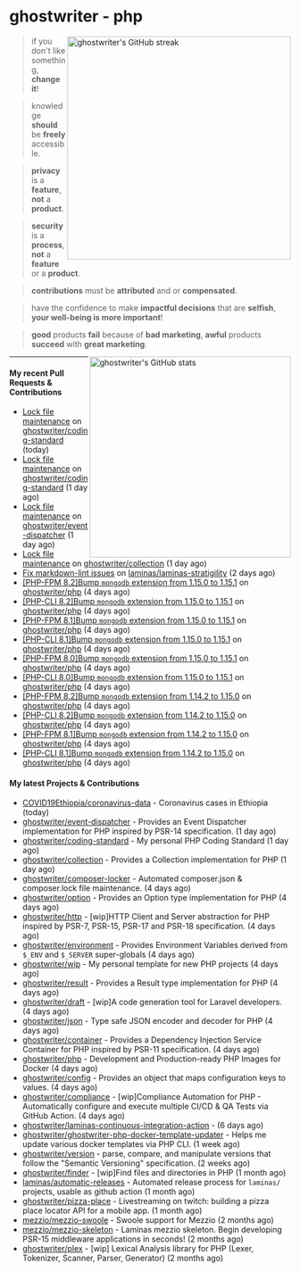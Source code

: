 # ghostwriter - php

<img alt="ghostwriter's GitHub streak" width="400px" align="right" src="https://github-readme-streak-stats.herokuapp.com/?cache_seconds=1800&user=ghostwriter">

> if you don't like something, **change it**!

> knowledge **should** be **freely** accessible.

> **privacy** is a **feature**, **not** a **product**.

> **security** is a **process**, **not** a **feature** or a **product**.

> **contributions** must be **attributed** and or **compensated**.

> have the confidence to make **impactful decisions** that are **selfish**, **your well-being is more important**!

> **good** products **fail** because of **bad marketing**, **awful** products **succeed** with **great marketing**.

<img alt="ghostwriter's GitHub stats" width="360px" align="right" src="https://github-readme-stats.vercel.app/api?cache_seconds=1800&username=ghostwriter&show_icons=true&count_private=true&hide_title=true&hide_rank=true&icon_color=333">

---

#### My recent Pull Requests & Contributions

- [Lock file maintenance](https://github.com/ghostwriter/coding-standard/pull/12) on [ghostwriter/coding-standard](https://github.com/ghostwriter/coding-standard) (today)
- [Lock file maintenance](https://github.com/ghostwriter/coding-standard/pull/11) on [ghostwriter/coding-standard](https://github.com/ghostwriter/coding-standard) (1 day ago)
- [Lock file maintenance](https://github.com/ghostwriter/event-dispatcher/pull/16) on [ghostwriter/event-dispatcher](https://github.com/ghostwriter/event-dispatcher) (1 day ago)
- [Lock file maintenance](https://github.com/ghostwriter/collection/pull/12) on [ghostwriter/collection](https://github.com/ghostwriter/collection) (1 day ago)
- [Fix markdown-lint issues](https://github.com/laminas/laminas-stratigility/pull/39) on [laminas/laminas-stratigility](https://github.com/laminas/laminas-stratigility) (2 days ago)
- [[PHP-FPM 8.2]Bump `mongodb` extension from 1.15.0 to 1.15.1](https://github.com/ghostwriter/php/pull/294) on [ghostwriter/php](https://github.com/ghostwriter/php) (4 days ago)
- [[PHP-CLI 8.2]Bump `mongodb` extension from 1.15.0 to 1.15.1](https://github.com/ghostwriter/php/pull/293) on [ghostwriter/php](https://github.com/ghostwriter/php) (4 days ago)
- [[PHP-FPM 8.1]Bump `mongodb` extension from 1.15.0 to 1.15.1](https://github.com/ghostwriter/php/pull/292) on [ghostwriter/php](https://github.com/ghostwriter/php) (4 days ago)
- [[PHP-CLI 8.1]Bump `mongodb` extension from 1.15.0 to 1.15.1](https://github.com/ghostwriter/php/pull/291) on [ghostwriter/php](https://github.com/ghostwriter/php) (4 days ago)
- [[PHP-FPM 8.0]Bump `mongodb` extension from 1.15.0 to 1.15.1](https://github.com/ghostwriter/php/pull/290) on [ghostwriter/php](https://github.com/ghostwriter/php) (4 days ago)
- [[PHP-CLI 8.0]Bump `mongodb` extension from 1.15.0 to 1.15.1](https://github.com/ghostwriter/php/pull/289) on [ghostwriter/php](https://github.com/ghostwriter/php) (4 days ago)
- [[PHP-FPM 8.2]Bump `mongodb` extension from 1.14.2 to 1.15.0](https://github.com/ghostwriter/php/pull/288) on [ghostwriter/php](https://github.com/ghostwriter/php) (4 days ago)
- [[PHP-CLI 8.2]Bump `mongodb` extension from 1.14.2 to 1.15.0](https://github.com/ghostwriter/php/pull/287) on [ghostwriter/php](https://github.com/ghostwriter/php) (4 days ago)
- [[PHP-FPM 8.1]Bump `mongodb` extension from 1.14.2 to 1.15.0](https://github.com/ghostwriter/php/pull/286) on [ghostwriter/php](https://github.com/ghostwriter/php) (4 days ago)
- [[PHP-CLI 8.1]Bump `mongodb` extension from 1.14.2 to 1.15.0](https://github.com/ghostwriter/php/pull/285) on [ghostwriter/php](https://github.com/ghostwriter/php) (4 days ago)

#### My latest Projects & Contributions

- [COVID19Ethiopia/coronavirus-data](https://github.com/COVID19Ethiopia/coronavirus-data) - Coronavirus cases in Ethiopia (today)
- [ghostwriter/event-dispatcher](https://github.com/ghostwriter/event-dispatcher) - Provides an Event Dispatcher implementation for PHP inspired by PSR-14 specification. (1 day ago)
- [ghostwriter/coding-standard](https://github.com/ghostwriter/coding-standard) - My personal PHP Coding Standard (1 day ago)
- [ghostwriter/collection](https://github.com/ghostwriter/collection) - Provides a Collection implementation for PHP (1 day ago)
- [ghostwriter/composer-locker](https://github.com/ghostwriter/composer-locker) - Automated composer.json &amp; composer.lock file maintenance. (4 days ago)
- [ghostwriter/option](https://github.com/ghostwriter/option) - Provides an Option type implementation for PHP (4 days ago)
- [ghostwriter/http](https://github.com/ghostwriter/http) - [wip]HTTP Client and Server abstraction for PHP inspired by PSR-7, PSR-15, PSR-17 and PSR-18 specification. (4 days ago)
- [ghostwriter/environment](https://github.com/ghostwriter/environment) - Provides Environment Variables derived from `$_ENV` and `$_SERVER` super-globals (4 days ago)
- [ghostwriter/wip](https://github.com/ghostwriter/wip) - My personal template for new PHP projects (4 days ago)
- [ghostwriter/result](https://github.com/ghostwriter/result) - Provides a Result type implementation for PHP (4 days ago)
- [ghostwriter/draft](https://github.com/ghostwriter/draft) - [wip]A code generation tool for Laravel developers. (4 days ago)
- [ghostwriter/json](https://github.com/ghostwriter/json) - Type safe JSON encoder and decoder for PHP (4 days ago)
- [ghostwriter/container](https://github.com/ghostwriter/container) - Provides a Dependency Injection Service Container for PHP inspired by PSR-11 specification. (4 days ago)
- [ghostwriter/php](https://github.com/ghostwriter/php) - Development and Production-ready PHP Images for Docker (4 days ago)
- [ghostwriter/config](https://github.com/ghostwriter/config) - Provides an object that maps configuration keys to values. (4 days ago)
- [ghostwriter/compliance](https://github.com/ghostwriter/compliance) - [wip]Compliance Automation for PHP - Automatically configure and execute multiple CI/CD &amp; QA Tests via GitHub Action. (4 days ago)
- [ghostwriter/laminas-continuous-integration-action](https://github.com/ghostwriter/laminas-continuous-integration-action) -  (6 days ago)
- [ghostwriter/ghostwriter-php-docker-template-updater](https://github.com/ghostwriter/ghostwriter-php-docker-template-updater) - Helps me update various docker templates via PHP CLI. (1 week ago)
- [ghostwriter/version](https://github.com/ghostwriter/version) - parse, compare, and manipulate versions that follow the &#34;Semantic Versioning&#34; specification. (2 weeks ago)
- [ghostwriter/finder](https://github.com/ghostwriter/finder) - [wip]Find files and directories in PHP (1 month ago)
- [laminas/automatic-releases](https://github.com/laminas/automatic-releases) - Automated release process for `laminas/` projects, usable as github action (1 month ago)
- [ghostwriter/pizza-place](https://github.com/ghostwriter/pizza-place) - Livestreaming on twitch: building a pizza place locator API for a mobile app. (1 month ago)
- [mezzio/mezzio-swoole](https://github.com/mezzio/mezzio-swoole) - Swoole support for Mezzio (2 months ago)
- [mezzio/mezzio-skeleton](https://github.com/mezzio/mezzio-skeleton) - Laminas mezzio skeleton. Begin developing PSR-15 middleware applications in seconds! (2 months ago)
- [ghostwriter/plex](https://github.com/ghostwriter/plex) - [wip] Lexical Analysis library for PHP (Lexer, Tokenizer, Scanner, Parser, Generator) (2 months ago)
